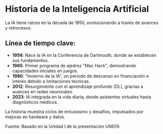 # Historia de la Inteligencia Artificial

La IA tiene raíces en la década de 1950, evolucionando a través de avances y retrocesos.

## Línea de tiempo clave:
- **1956**: Nace la IA en la Conferencia de Dartmouth, donde se establecen sus fundamentos.
- **1965**: Primer programa de ajedrez "Mac Hack", demostrando capacidades iniciales en juegos.
- **1980**: "Invierno de la IA", un período de descenso en financiación e interés debido a limitaciones técnicas.
- **2012**: Resurgimiento con el aprendizaje profundo (DL), gracias a avances en redes neuronales.
- **2023**: IA integrada en la vida diaria, desde asistentes virtuales hasta diagnósticos médicos.

La historia muestra ciclos de entusiasmo y desafíos, impulsados por mejoras en hardware y datos.

Fuente: Basado en la Unidad I de la presentación UNEFA.